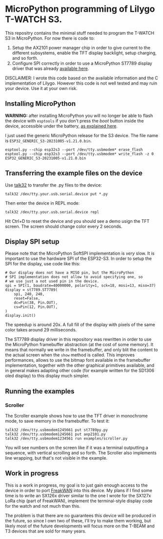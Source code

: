 # MicroPython programming of Lilygo T-WATCH S3.

This repositry contains the minimal stuff needed to program the T-WATCH
S3 in MicroPython. For now there is code to:

1. Setup the AX2101 power manager chip in order to give current to the different subsystems, enable the TFT display backlight, setup charging, and so forth.
2. Configure SPI correctly in order to use a MicroPython ST7789 display driver that was already [available here](https://github.com/devbis/st7789py_mpy).

DISCLAIMER: I wrote this code based on the available information and the
C implementation of Lilygo. However this code is not well tested and may
ruin your device. Use it at your own risk.

## Installing MicroPython

**WARNING:** after installing MicroPython you will no longer be able to flash the device with `esptools` if you don't press the *boot* button inside the device, accessible under the battery, [as explained here](https://github.com/Xinyuan-LilyGO/TTGO_TWatch_Library/issues/223#issuecomment-1913183156).

I just used the generic MicroPython release for the S3 device.
The file name is `ESP32_GENERIC_S3-20231005-v1.21.0.bin`.

```
esptool.py --chip esp32s3 --port /dev/tty.usbmodem* erase_flash
esptool.py --chip esp32s3 --port /dev/tty.usbmodem* write_flash -z 0 ESP32_GENERIC_S3-20231005-v1.21.0.bin
```

## Transferring the example files on the device

Use [talk32](https://github.com/antirez/talk32) to transfer the .py
files to the device:

    talk32 /dev/tty.your.usb.serial.device put *.py

Then enter the device in REPL mode:


    talk32 /dev/tty.your.usb.serial.device repl

Hit Ctrl+D to reset the device and you should see a demo usign the
TFT screen. The screen should change color every 2 seconds.

## Display SPI setup

Please note that the MicroPython SoftSPI implementation is *very* slow.
It is important to use the hardware SPI of the ESP32-S3. In order to
setup the SPI for the display, use code like this:

```
# Our display does not have a MISO pin, but the MicroPython
# SPI implementation does not allow to avoid specifying one, so
# we use just a not used pin in the device.
spi = SPI(1, baudrate=40000000, polarity=1, sck=18, mosi=13, miso=37)
display = st7789.ST7789(
    spi, 240, 240,
    reset=False,
    dc=Pin(38, Pin.OUT),
    cs=Pin(12, Pin.OUT),
)
display.init()
```

The speedup is around 20x. A full fill of the display with pixels of the
same color takes around 29 milliseconds.

The ST7789 display driver in this repository was rewritten in order to
use the MicroPython framebuffer abstraction (at the cost of some memory).
It means that normally we write in the framebuffer, and only blit the
content to the actual screen when the `show` method is called.
This improves performances, allows to use the bitmap font available in
the framebuffer implementation, together with the other graphical primitives
available, and in general makes adapting other code (for example written
for the SD1306 oled display) to this display much simpler.

## Running the examples

### Scroller

The Scroller example shows how to use the TFT driver in monochrome
mode, to save memory in the framebuffer. To test it:

    talk32 /dev/tty.usbmodem1245661 put st7789py.py
    talk32 /dev/tty.usbmodem1245661 put axp2101.py
    talk32 /dev/tty.usbmodem1234561 run examples/scroller.py

You will see numbers on the screen like if it was a terminal
outputting a sequence, with vertical scrolling and so forth.
The Scroller also implements line wrapping, but that's not
visible in the example.

## Work in progress

This is a work in progress, my goal is to just gain enough access to the
device in order to port [FreakWAN](https://github.com/antirez/FreakWAN)
into this device. My plans if I find some time is to write an SX126x
driver similar to the one I wrote for the SX127x LoRa chip (part of
FreakWAN), implement the terminal-style display code for the watch
and not much than this.

The problem is that there are no guarantees this device will be produced
in the future, so since I own two of these, I'll try to make them
working, but likely most of the future developments will focus more
on the T-BEAM and T3 devices that are sold for many years.
